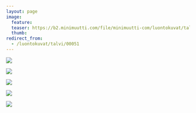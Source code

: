 ```yaml
---
layout: page
image:
  feature:
  teaser: https://b2.minimuutti.com/file/minimuutti-com/luontokuvat/talvi/2/DS43336-245px.jpg
  thumb:
redirect_from:
  - /luontokuvat/talvi/00051
---
```


[![](https://b2.minimuutti.com/file/minimuutti-com/luontokuvat/talvi/2/DS43226-800px.jpg)](https://dl.dropboxusercontent.com/sh/ea1wtnz7z734o12/AABtNctp-v3CLfCmAQR4KUXPa/luontokuvat/talvi/2/DS43226.jpg)

[![](https://b2.minimuutti.com/file/minimuutti-com/luontokuvat/talvi/2/DS43328-800px.jpg)](https://dl.dropboxusercontent.com/sh/ea1wtnz7z734o12/AAC6QE2ruljRBZGC6dtZaZARa/luontokuvat/talvi/2/DS43328.jpg)

[![](https://b2.minimuutti.com/file/minimuutti-com/luontokuvat/talvi/2/DS43347-800px.jpg)](https://dl.dropboxusercontent.com/sh/ea1wtnz7z734o12/AADCR2XBGFPPeqgGAag1-Fzga/luontokuvat/talvi/2/DS43347.jpg)

[![](https://b2.minimuutti.com/file/minimuutti-com/luontokuvat/talvi/2/DS43371-800px.jpg)](https://dl.dropboxusercontent.com/sh/ea1wtnz7z734o12/AABjyopaU5KUMa1BpQwmOfSVa/luontokuvat/talvi/2/DS43371.jpg)

[![](https://b2.minimuutti.com/file/minimuutti-com/luontokuvat/talvi/2/DS43336-800px.jpg)](https://dl.dropboxusercontent.com/sh/ea1wtnz7z734o12/AABIKFU_MeIdTd9WBSU8s14Wa/luontokuvat/talvi/2/DS43336.jpg)
